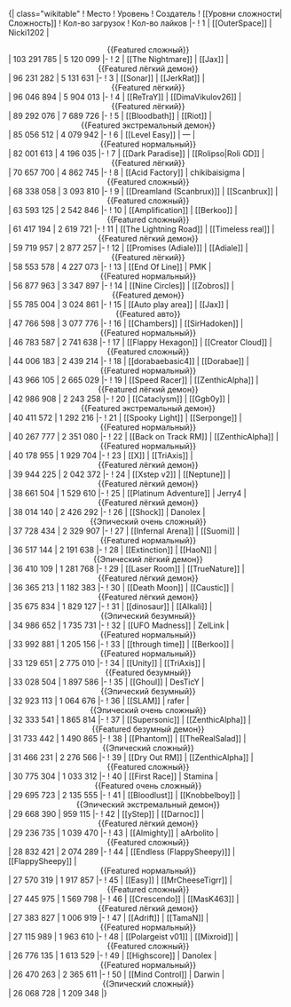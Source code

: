 {| class="wikitable"
! Место
! Уровень
! Создатель
! [[Уровни сложности|Сложность]]
! Кол-во загрузок
! Кол-во лайков
|-
! 1
| [[OuterSpace]]
| Nicki1202
| <center>{{Featured сложный}}</center>
| 103 291 785
| 5 120 099
|-
! 2
| [[The Nightmare]]
| [[Jax]]
| <center>{{Featured лёгкий демон}}</center>
| 96 231 282
| 5 131 631
|-
! 3
| [[Sonar]]
| [[JerkRat]]
| <center>{{Featured лёгкий}}</center>
| 96 046 894
| 5 904 013
|-
! 4
| [[ReTraY]]
| [[DimaVikulov26]]
| <center>{{Featured лёгкий}}</center>
| 89 292 076
| 7 689 726
|-
! 5
| [[Bloodbath]]
| [[Riot]]
| <center>{{Featured экстремальный демон}}</center>
| 85 056 512
| 4 079 942
|-
! 6
| [[Level Easy]]
| —
| <center>{{Featured нормальный}}</center>
| 82 001 613
| 4 196 035
|-
! 7
| [[Dark Paradise]]
| [[Rolipso|Roli GD]]
| <center>{{Featured лёгкий}}</center>
| 70 657 700
| 4 862 745
|-
! 8
| [[Acid Factory]]
| chikibaisigma
| <center>{{Featured сложный}}</center>
| 68 338 058
| 3 093 810
|-
! 9
| [[Dreamland (Scanbrux)]]
| [[Scanbrux]]
| <center>{{Featured сложный}}</center>
| 63 593 125
| 2 542 846
|-
! 10
| [[Amplification]]
| [[Berkoo]]
| <center>{{Featured сложный}}</center>
| 61 417 194
| 2 619 721
|-
! 11
| [[The Lightning Road]]
| [[Timeless real]]
| <center>{{Featured лёгкий демон}}</center>
| 59 719 957
| 2 877 257
|-
! 12
| [[Promises (Adiale)]]
| [[Adiale]]
| <center>{{Featured лёгкий}}</center>
| 58 553 578
| 4 227 073
|-
! 13
| [[End Of Line]]
| PMK
| <center>{{Featured нормальный}}</center>
| 56 877 963
| 3 347 897
|-
! 14
| [[Nine Circles]]
| [[Zobros]]
| <center>{{Featured демон}}</center>
| 55 785 004
| 3 024 861
|-
! 15
| [[Auto play area]]
| [[Jax]]
| <center>{{Featured авто}}</center>
| 47 766 598
| 3 077 776
|-
! 16
| [[Chambers]]
| [[SirHadoken]]
| <center>{{Featured нормальный}}</center>
| 46 783 587
| 2 741 638
|-
! 17
| [[Flappy Hexagon]]
| [[Creator Cloud]]
| <center>{{Featured сложный}}</center>
| 44 006 183
| 2 439 214
|-
! 18
| [[dorabaebasic4]]
| [[Dorabae]]
| <center>{{Featured нормальный}}</center>
| 43 966 105
| 2 665 029
|-
! 19
| [[Speed Racer]]
| [[ZenthicAlpha]]
| <center>{{Featured лёгкий демон}}</center>
| 42 986 908
| 2 243 258
|-
! 20
| [[Cataclysm]]
| [[Ggb0y]]
| <center>{{Featured экстремальный демон}}</center>
| 40 411 572
| 1 292 216
|-
! 21
| [[Spooky Light]]
| [[Serponge]]
| <center>{{Featured нормальный}}</center>
| 40 267 777
| 2 351 080
|-
! 22
| [[Back on Track RM]]
| [[ZenthicAlpha]]
| <center>{{Featured нормальный}}</center>
| 40 178 955
| 1 929 704
|-
! 23
| [[X]]
| [[TriAxis]]
| <center>{{Featured лёгкий демон}}</center>
| 39 944 225
| 2 042 372
|-
! 24
| [[Xstep v2]]
| [[Neptune]]
| <center>{{Featured лёгкий демон}}</center>
| 38 661 504
| 1 529 610
|-
! 25
| [[Platinum Adventure]]
| Jerry4
| <center>{{Featured лёгкий демон}}</center>
| 38 014 140
| 2 426 292
|-
! 26
| [[Shock]]
| Danolex
| <center>{{Эпический очень сложный}}</center>
| 37 728 434
| 2 329 907
|-
! 27
| [[Infernal Arena]]
| [[Suomi]]
| <center>{{Featured нормальный}}</center>
| 36 517 144
| 2 191 638
|-
! 28
| [[Extinction]]
| [[HaoN]]
| <center>{{Эпический лёгкий демон}}</center>
| 36 410 109
| 1 281 768
|-
! 29
| [[Laser Room]]
| [[TrueNature]]
| <center>{{Featured лёгкий демон}}</center>
| 36 365 213
| 1 182 383
|-
! 30
| [[Death Moon]]
| [[Caustic]]
| <center>{{Featured лёгкий демон}}</center>
| 35 675 834
| 1 829 127
|-
! 31
| [[dinosaur]]
| [[Alkali]]
| <center>{{Эпический безумный}}</center>
| 34 986 652
| 1 735 731
|-
! 32
| [[UFO Madness]]
| ZelLink
| <center>{{Featured нормальный}}</center>
| 33 992 881
| 1 205 156
|-
! 33
| [[through time]]
| [[Berkoo]]
| <center>{{Featured нормальный}}</center>
| 33 129 651
| 2 775 010
|-
! 34
| [[Unity]]
| [[TriAxis]]
| <center>{{Featured безумный}}</center>
| 33 028 504
| 1 897 586
|-
! 35
| [[Ghoul]]
| DesTicY
| <center>{{Эпический безумный}}</center>
| 32 923 113
| 1 064 676
|-
! 36
| [[SLAM]]
| rafer
| <center>{{Эпический очень сложный}}</center>
| 32 333 541
| 1 865 814
|-
! 37
| [[Supersonic]]
| [[ZenthicAlpha]]
| <center>{{Featured безумный демон}}</center>
| 31 733 442
| 1 490 865
|-
! 38
| [[Phantom]]
| [[TheRealSalad]]
| <center>{{Эпический сложный}}</center>
| 31 466 231
| 2 276 566
|-
! 39
| [[Dry Out RM]]
| [[ZenthicAlpha]]
| <center>{{Featured сложный}}</center>
| 30 775 304
| 1 033 312
|-
! 40
| [[First Race]]
| Stamina
| <center>{{Featured очень сложный}}</center>
| 29 695 723
| 2 135 555
|-
! 41
| [[Bloodlust]]
| [[Knobbelboy]]
| <center>{{Эпический экстремальный демон}}</center>
| 29 668 390
| 959 115
|-
! 42
| [[yStep]]
| [[Darnoc]]
| <center>{{Featured лёгкий демон}}</center>
| 29 236 735
| 1 039 470
|-
! 43
| [[Almighty]]
| aArbolito
| <center>{{Featured сложный}}</center>
| 28 832 421
| 2 074 289
|-
! 44
| [[Endless (FlappySheepy)]]
| [[FlappySheepy]]
| <center>{{Featured нормальный}}</center>
| 27 570 319
| 1 917 857
|-
! 45
| [[Easy]]
| [[MrCheeseTigrr]]
| <center>{{Featured сложный}}</center>
| 27 445 975
| 1 569 798
|-
! 46
| [[Crescendo]]
| [[MasK463]]
| <center>{{Featured лёгкий демон}}</center>
| 27 383 827
| 1 006 919
|-
! 47
| [[Adrift]]
| [[TamaN]]
| <center>{{Featured нормальный}}</center>
| 27 115 989
| 1 963 610
|-
! 48
| [[Polargeist v01]]
| [[Mixroid]]
| <center>{{Featured сложный}}</center>
| 26 776 135
| 1 613 529
|-
! 49
| [[Highscore]]
| Danolex
| <center>{{Featured нормальный}}</center>
| 26 470 263
| 2 365 611
|-
! 50
| [[Mind Control]]
| Darwin
| <center>{{Эпический сложный}}</center>
| 26 068 728
| 1 209 348
|}